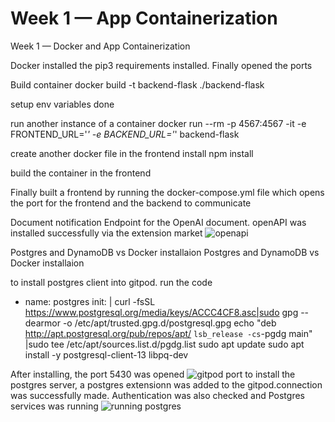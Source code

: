 # Week 1 — App Containerization
Week 1 — Docker and App Containerization

Docker installed
the pip3 requirements installed.
Finally opened the ports

Build container
docker build -t  backend-flask ./backend-flask

setup env variables
done

run another instance of a container 
docker run --rm -p 4567:4567 -it -e FRONTEND_URL='*' -e BACKEND_URL='*' backend-flask

create another docker file in the frontend
install npm install

build the container in the frontend

Finally built a frontend by running the docker-compose.yml file
which opens the port for the frontend and the backend to communicate

Document notification Endpoint for the OpenAI document.
openAPI was installed successfully via the extension market
![openapi](https://user-images.githubusercontent.com/121178341/224060184-fe438ea2-1dad-43d8-a673-55c8a6f67fc3.PNG)



Postgres and DynamoDB vs Docker installaion
Postgres and DynamoDB vs Docker installaion

 to install postgres client into gitpod. run the code
  - name: postgres
    init: |
      curl -fsSL https://www.postgresql.org/media/keys/ACCC4CF8.asc|sudo gpg --dearmor -o /etc/apt/trusted.gpg.d/postgresql.gpg
      echo "deb http://apt.postgresql.org/pub/repos/apt/ `lsb_release -cs`-pgdg main" |sudo tee  /etc/apt/sources.list.d/pgdg.list
      sudo apt update
      sudo apt install -y postgresql-client-13 libpq-dev

After installing, the port 5430 was opened
![gitpod port](https://user-images.githubusercontent.com/121178341/224736237-06d3ee06-df19-4f25-a252-9f2434e01bbc.PNG)
to install the postgres server, a postgres extensionn was added to the gitpod.connection was successfully made. Authentication was 
also checked and Postgres services was running 
![running postgres](https://user-images.githubusercontent.com/121178341/224741042-9a061caf-6805-492f-a079-c7186fd2fe9d.PNG)



